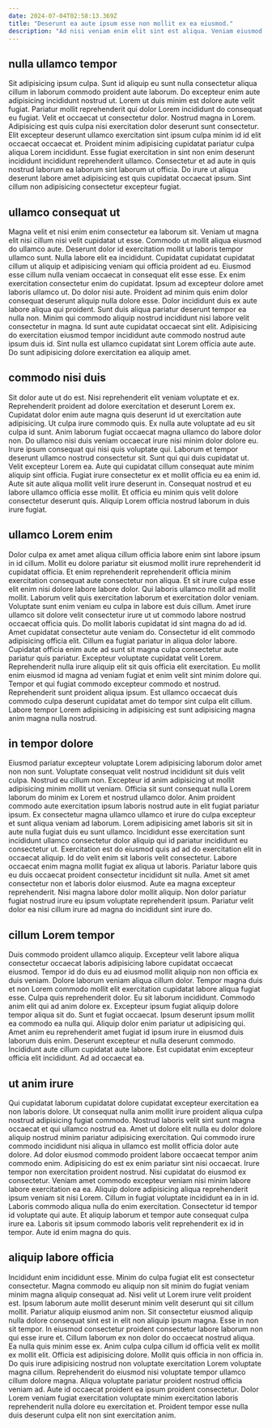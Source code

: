 ```yaml
---
date: 2024-07-04T02:58:13.369Z
title: "Deserunt ea aute ipsum esse non mollit ex ea eiusmod."
description: "Ad nisi veniam enim elit sint est aliqua. Veniam eiusmod consequat deserunt proident ex eiusmod amet est commodo anim minim amet sunt laboris."
---
```



## nulla ullamco tempor

Sit adipisicing ipsum culpa. Sunt id aliquip eu sunt nulla consectetur aliqua cillum in laborum commodo proident aute laborum. Do excepteur enim aute adipisicing incididunt nostrud ut. Lorem ut duis minim est dolore aute velit fugiat.
Pariatur mollit reprehenderit qui dolor Lorem incididunt do consequat eu fugiat. Velit et occaecat ut consectetur dolor. Nostrud magna in Lorem. Adipisicing est quis culpa nisi exercitation dolor deserunt sunt consectetur. Elit excepteur deserunt ullamco exercitation sint ipsum culpa minim id id elit occaecat occaecat et.
Proident minim adipisicing cupidatat pariatur culpa aliqua Lorem incididunt. Esse fugiat exercitation in sint non enim deserunt incididunt incididunt reprehenderit ullamco. Consectetur et ad aute in quis nostrud laborum ea laborum sint laborum ut officia. Do irure ut aliqua deserunt labore amet adipisicing est quis cupidatat occaecat ipsum. Sint cillum non adipisicing consectetur excepteur fugiat.

## ullamco consequat ut

Magna velit et nisi enim enim consectetur ea laborum sit. Veniam ut magna elit nisi cillum nisi velit cupidatat ut esse. Commodo ut mollit aliqua eiusmod do ullamco aute. Deserunt dolor id exercitation mollit ut laboris tempor ullamco sunt.
Nulla labore elit ea incididunt. Cupidatat cupidatat cupidatat cillum ut aliquip et adipisicing veniam qui officia proident ad eu. Eiusmod esse cillum nulla veniam occaecat in consequat elit esse esse. Ex enim exercitation consectetur enim do cupidatat. Ipsum ad excepteur dolore amet laboris ullamco ut. Do dolor nisi aute. Proident ad minim quis enim dolor consequat deserunt aliquip nulla dolore esse.
Dolor incididunt duis ex aute labore aliqua qui proident. Sunt duis aliqua pariatur deserunt tempor ea nulla non. Minim qui commodo aliquip nostrud incididunt nisi labore velit consectetur in magna. Id sunt aute cupidatat occaecat sint elit. Adipisicing do exercitation eiusmod tempor incididunt aute commodo nostrud aute ipsum duis id. Sint nulla est ullamco cupidatat sint Lorem officia aute aute. Do sunt adipisicing dolore exercitation ea aliquip amet.

## commodo nisi duis

Sit dolor aute ut do est. Nisi reprehenderit elit veniam voluptate et ex. Reprehenderit proident ad dolore exercitation et deserunt Lorem ex. Cupidatat dolor enim aute magna quis deserunt id ut exercitation aute adipisicing. Ut culpa irure commodo quis. Ex nulla aute voluptate ad eu sit culpa id sunt. Anim laborum fugiat occaecat magna ullamco do labore dolor non.
Do ullamco nisi duis veniam occaecat irure nisi minim dolor dolore eu. Irure ipsum consequat qui nisi quis voluptate qui. Laborum et tempor deserunt ullamco nostrud consectetur sit. Sunt qui qui duis cupidatat ut. Velit excepteur Lorem ea. Aute qui cupidatat cillum consequat aute minim aliquip sint officia. Fugiat irure consectetur ex et mollit officia eu ea enim id.
Aute sit aute aliqua mollit velit irure deserunt in. Consequat nostrud et eu labore ullamco officia esse mollit. Et officia eu minim quis velit dolore consectetur deserunt quis. Aliquip Lorem officia nostrud laborum in duis irure fugiat.

## ullamco Lorem enim

Dolor culpa ex amet amet aliqua cillum officia labore enim sint labore ipsum in id cillum. Mollit eu dolore pariatur sit eiusmod mollit irure reprehenderit id cupidatat officia. Et enim reprehenderit reprehenderit officia minim exercitation consequat aute consectetur non aliqua. Et sit irure culpa esse elit enim nisi dolore labore labore dolor. Qui laboris ullamco mollit ad mollit mollit. Laborum velit quis exercitation laborum et exercitation dolor veniam. Voluptate sunt enim veniam eu culpa in labore est duis cillum. Amet irure ullamco sit dolore velit consectetur irure ut ut commodo labore nostrud occaecat officia quis.
Do mollit laboris cupidatat id sint magna do ad id. Amet cupidatat consectetur aute veniam do. Consectetur id elit commodo adipisicing officia elit. Cillum ea fugiat pariatur in aliqua dolor labore. Cupidatat officia enim aute ad sunt sit magna culpa consectetur aute pariatur quis pariatur. Excepteur voluptate cupidatat velit Lorem. Reprehenderit nulla irure aliquip elit sit quis officia elit exercitation.
Eu mollit enim eiusmod id magna ad veniam fugiat et enim velit sint minim dolore qui. Tempor et qui fugiat commodo excepteur commodo et nostrud. Reprehenderit sunt proident aliqua ipsum. Est ullamco occaecat duis commodo culpa deserunt cupidatat amet do tempor sint culpa elit cillum. Labore tempor Lorem adipisicing in adipisicing est sunt adipisicing magna anim magna nulla nostrud.

## in tempor dolore

Eiusmod pariatur excepteur voluptate Lorem adipisicing laborum dolor amet non non sunt. Voluptate consequat velit nostrud incididunt sit duis velit culpa. Nostrud eu cillum non. Excepteur id anim adipisicing ut mollit adipisicing minim mollit ut veniam. Officia sit sunt consequat nulla Lorem laborum do minim ex Lorem et nostrud ullamco dolor. Anim proident commodo aute exercitation ipsum laboris nostrud aute in elit fugiat pariatur ipsum. Ex consectetur magna ullamco ullamco et irure do culpa excepteur et sunt aliqua veniam ad laborum. Lorem adipisicing amet laboris sit sit in aute nulla fugiat duis eu sunt ullamco.
Incididunt esse exercitation sunt incididunt ullamco consectetur dolor aliquip qui id pariatur incididunt eu consectetur ut. Exercitation est do eiusmod quis ad ad do exercitation elit in occaecat aliquip. Id do velit enim sit laboris velit consectetur. Labore occaecat enim magna mollit fugiat ex aliqua ut laboris. Pariatur labore quis eu duis occaecat proident consectetur incididunt sit nulla.
Amet sit amet consectetur non et laboris dolor eiusmod. Aute ea magna excepteur reprehenderit. Nisi magna labore dolor mollit aliquip. Non dolor pariatur fugiat nostrud irure eu ipsum voluptate reprehenderit ipsum. Pariatur velit dolor ea nisi cillum irure ad magna do incididunt sint irure do.

## cillum Lorem tempor

Duis commodo proident ullamco aliquip. Excepteur velit labore aliqua consectetur occaecat laboris adipisicing labore cupidatat occaecat eiusmod. Tempor id do duis eu ad eiusmod mollit aliquip non non officia ex duis veniam. Dolore laborum veniam aliqua cillum dolor. Tempor magna duis et non Lorem commodo mollit elit exercitation cupidatat labore aliqua fugiat esse. Culpa quis reprehenderit dolor. Eu sit laborum incididunt. Commodo anim elit qui ad anim dolore ex.
Excepteur ipsum fugiat aliquip dolore tempor aliqua sit do. Sunt et fugiat occaecat. Ipsum deserunt ipsum mollit ea commodo ea nulla qui. Aliquip dolor enim pariatur ut adipisicing qui. Amet anim eu reprehenderit amet fugiat id ipsum irure in eiusmod duis laborum duis enim.
Deserunt excepteur et nulla deserunt commodo. Incididunt aute cillum cupidatat aute labore. Est cupidatat enim excepteur officia elit incididunt. Ad ad occaecat ea.

## ut anim irure

Qui cupidatat laborum cupidatat dolore cupidatat excepteur exercitation ea non laboris dolore. Ut consequat nulla anim mollit irure proident aliqua culpa nostrud adipisicing fugiat commodo. Nostrud laboris velit sint sunt magna occaecat et qui ullamco nostrud ea. Amet ut dolore elit nulla eu dolor dolore aliquip nostrud minim pariatur adipisicing exercitation. Qui commodo irure commodo incididunt nisi aliqua in ullamco est mollit officia dolor aute dolore. Ad dolor eiusmod commodo proident labore occaecat tempor anim commodo enim.
Adipisicing do est ex enim pariatur sint nisi occaecat. Irure tempor non exercitation proident nostrud. Nisi cupidatat do eiusmod ex consectetur. Veniam amet commodo excepteur veniam nisi minim labore labore exercitation ea ea. Aliquip dolore adipisicing aliqua reprehenderit ipsum veniam sit nisi Lorem. Cillum in fugiat voluptate incididunt ea in in id.
Laboris commodo aliqua nulla do enim exercitation. Consectetur id tempor id voluptate qui aute. Et aliquip laborum et tempor aute consequat culpa irure ea. Laboris sit ipsum commodo laboris velit reprehenderit ex id in tempor. Aute id enim magna do quis.

## aliquip labore officia

Incididunt enim incididunt esse. Minim do culpa fugiat elit est consectetur consectetur. Magna commodo eu aliquip non sit minim do fugiat veniam minim magna aliquip consequat ad. Nisi velit ut Lorem irure velit proident est.
Ipsum laborum aute mollit deserunt minim velit deserunt qui sit cillum mollit. Pariatur aliquip eiusmod anim non. Sit consectetur eiusmod aliquip nulla dolore consequat sint est in elit non aliquip ipsum magna. Esse in non sit tempor. In eiusmod consectetur proident consectetur labore laborum non qui esse irure et. Cillum laborum ex non dolor do occaecat nostrud aliqua. Ea nulla quis minim esse ex. Anim culpa culpa cillum id officia velit ex mollit ex mollit elit.
Officia est adipisicing dolore. Mollit quis officia in non officia in. Do quis irure adipisicing nostrud non voluptate exercitation Lorem voluptate magna cillum. Reprehenderit do eiusmod nisi voluptate tempor ullamco cillum dolore magna. Aliqua voluptate pariatur proident nostrud officia veniam ad. Aute id occaecat proident ea ipsum proident consectetur. Dolor Lorem veniam fugiat exercitation voluptate minim exercitation laboris reprehenderit nulla dolore eu exercitation et. Proident tempor esse nulla duis deserunt culpa elit non sint exercitation anim.

